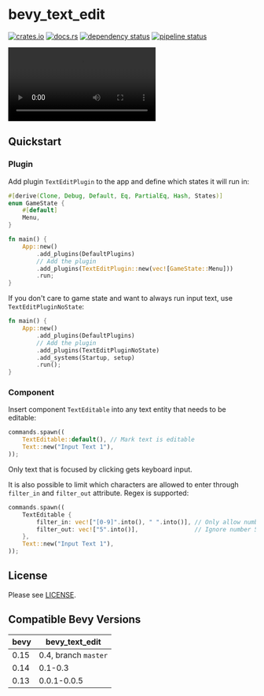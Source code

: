 bevy_text_edit
==============

[![crates.io](https://img.shields.io/crates/v/bevy_text_edit)](https://crates.io/crates/bevy_text_edit)
[![docs.rs](https://docs.rs/bevy_text_edit/badge.svg)](https://docs.rs/bevy_text_edit)
[![dependency status](https://deps.rs/repo/gitlab/kimtinh/bevy-text-edit/status.svg)](https://deps.rs/repo/gitlab/kimtinh/bevy-text-edit)
[![pipeline status](https://gitlab.com/kimtinh/bevy-text-edit/badges/master/pipeline.svg)](https://gitlab.com/kimtinh/bevy-text-edit/-/commits/master)

![](examples/text_edit.mp4)

Quickstart
----------

### Plugin

Add plugin `TextEditPlugin` to the app and define which states it will run in:

```rust
#[derive(Clone, Debug, Default, Eq, PartialEq, Hash, States)]
enum GameState {
    #[default]
    Menu,
}

fn main() {
    App::new()
        .add_plugins(DefaultPlugins)
        // Add the plugin
        .add_plugins(TextEditPlugin::new(vec![GameState::Menu]))
        .run;
}
```

If you don't care to game state and want to always run input text, use `TextEditPluginNoState`:

```rust
fn main() {
    App::new()
        .add_plugins(DefaultPlugins)
        // Add the plugin
        .add_plugins(TextEditPluginNoState)
        .add_systems(Startup, setup)
        .run();
}
```

### Component

Insert component `TextEditable` into any text entity that needs to be editable:

```rust
commands.spawn((
    TextEditable::default(), // Mark text is editable
    Text::new("Input Text 1"),
));
```

Only text that is focused by clicking gets keyboard input.


It is also possible to limit which characters are allowed to enter through `filter_in` and `filter_out` attribute. Regex is supported:

```rust
commands.spawn((
    TextEditable {
        filter_in: vec!["[0-9]".into(), " ".into()], // Only allow number and space
        filter_out: vec!["5".into()],                // Ignore number 5
    },
    Text::new("Input Text 1"),
));
```

License
-------

Please see [LICENSE](./LICENSE).


Compatible Bevy Versions
------------------------

| bevy | bevy_text_edit       |
|------|----------------------|
| 0.15 | 0.4, branch `master` |
| 0.14 | 0.1-0.3              |
| 0.13 | 0.0.1-0.0.5          |
